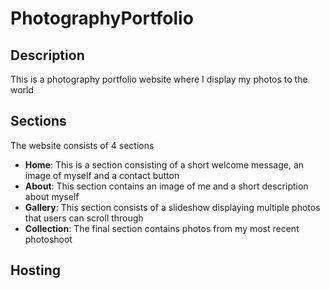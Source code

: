 # PhotographyPortfolio

## Description
This is a photography portfolio website where I display my photos to the world

## Sections
The website consists of 4 sections
- **Home**: This is a section consisting of a short welcome message, an image of myself and a contact button
- **About**: This section contains an image of me and a short description about myself
- **Gallery**: This section consists of a slideshow displaying multiple photos that users can scroll through
- **Collection**: The final section contains photos from my most recent photoshoot

## Hosting

